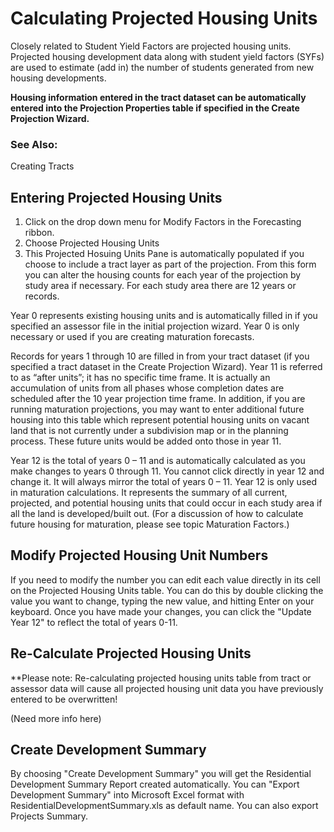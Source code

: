 # Calculating Projected Housing Units
Closely related to Student Yield Factors are projected housing units.  Projected housing development data along with student yield factors (SYFs) are used to estimate (add in) the number of students generated from new housing developments.

 

**Housing information entered in the tract dataset can be automatically entered into the Projection Properties table if specified in the Create Projection Wizard.**

 

### See Also:
Creating Tracts

## Entering Projected Housing Units
1. Click on the drop down menu for Modify Factors in the Forecasting ribbon.
2. Choose Projected Housing Units
3. This Projected Hosuing Units Pane is automatically populated if you choose to include a tract layer as part of the projection.  From this form you can alter the housing counts for each year of the projection by study area if necessary.  For each study area there are 12 years or records.  

Year 0 represents existing housing units and is automatically filled in if you specified an assessor file in the initial projection wizard.  Year 0 is only necessary or used if you are creating maturation forecasts.  

Records for years 1 through 10 are filled in from your tract dataset (if you specified a tract dataset in the Create Projection Wizard).  Year 11 is referred to as “after units”; it has no specific time frame.  It is actually an accumulation of units from all phases whose completion dates are scheduled after the 10 year projection time frame.  In addition, if you are running maturation projections, you may want to enter additional future housing into this table which represent potential housing units on vacant land that is not currently under a subdivision map or in the planning process.  These future units would be added onto those in year 11.

Year 12 is the total of years 0 – 11 and is automatically calculated as you make changes to years 0 through 11.  You cannot click directly in year 12 and change it.  It will always mirror the total of years 0 – 11.  Year 12 is only used in maturation calculations.  It represents the summary of all current, projected, and potential housing units that could occur in each study area if all the land is developed/built out. (For a discussion of how to calculate future housing for maturation, please see topic Maturation Factors.)

## Modify Projected Housing Unit Numbers
If you need to modify the number you can edit each value directly in its cell on the Projected Housing Units table. You can do this by double clicking the value you want to change, typing the new value, and hitting Enter on your keyboard. 
Once you have made your changes, you can click the "Update Year 12" to reflect the total of years 0-11. 

## Re-Calculate Projected Housing Units
**Please note: Re-calculating projected housing units table from tract or assessor data will cause all projected housing unit data you have previously entered to be overwritten!

(Need more info  here)

## Create Development Summary 
By choosing "Create Development Summary" you will get the Residential Development Summary Report created automatically. You can "Export Development Summary" into Microsoft Excel format with ResidentialDevelopmentSummary.xls as default name. You can also export Projects Summary.
